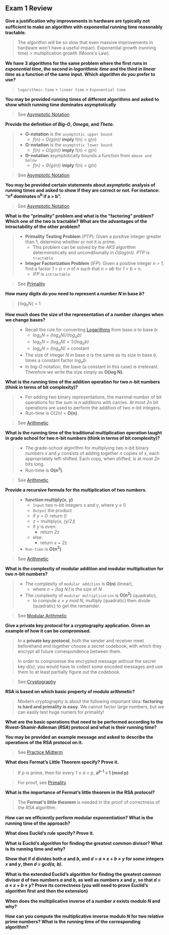 ## Exam 1 Review

__Give a justiﬁcation why improvements in hardware are typically not sufﬁcient to make an algorithm with exponential running time reasonably tractable.__
> The algorithm will be so slow that even massive improvements in hardware won't have a useful impact. Exponential growth (running time) > multiplication growth (Moore's Law).

__We have 3 algorithms for the same problem where the ﬁrst runs in _exponential time_, the second in _logarithmic time_ and the third in _linear time_ as a function of the same input. Which algorithm do you prefer to use?__
> `logarithmic time` &gt; `linear time` &gt; `Exponential time`

__You may be provided running times of different algorithms and asked to show which running time dominates asymptotically__
> See [Asymptotic Notation](laws.md#asymptotic-notation) 

__Provide the definition of _Big-O_, _Omega_, and _Theta_.__

>	* __O-notation__ is the `asymptotic upper bound`
>		* _f(n) = O(g(n))_ __imply__ f(n) > g(n)
>	* __&Omega;-notation__ is the `asymptotic lower bound`
>		* _f(n) = &Omega;(g(n))_ __imply__ f(n) < g(n)
>	* __&Theta;-notation__ asymptotically bounds a function from `above and below`
>		* _f(n) = &Theta;(g(n))_ __imply__ f(n) = g(n)

> See [Asymptotic Notation](laws.md#asymptotic-notation)

__You may be provided certain statements about asymptotic analysis of running times and asked to show if they are correct or not. For instance: “n<sup>a</sup> dominates n<sup>b</sup> if a > b”.__ 
> See [Asymptotic Notation](laws.md#asymptotic-notation) 

__What is the “primality” problem and what is the “factoring” problem? Which one of the two is tractable? What are the advantages of the intractability of the other problem?__

>	* __Primality Testing Problem__ (_PTP_): Given a positive integer greater than 1, determine whether or not it is prime.
>		* This problem can be solved by the _AKS_ algorithm deterministically and unconditionally in _O(log(n))_. _PTP_ is `tractable`
>	* __Integer Factorization Problem__ (_IFP_): Given a positive integer _n &gt; 1_, find a factor _1 &lt; a &lt; n_ of _n_ such that _n = ab_ for _1 &lt; b &lt; n_.
>		* _IFP_ is `intractable`

> See [Primality](laws.md#primality) 

__How many digits do you need to represent a number _N_ in base _b_?__
> &lfloor;log<sub>b</sub>N&rfloor; &plus; 1

__How much does the size of the representation of a number changes when we change bases?__

>	* Recall the rule for converting [Logarithms](laws.md#Logarithm) from base _a_ to base _b_:
>		* _log<sub>b</sub>N = (log<sub>a</sub>N)/(log<sub>a</sub>b)_
>		* _log<sub>b</sub>N = (log<sub>a</sub>N) &times; 1/(log<sub>a</sub>b)_
>		* _log<sub>b</sub>N = (log<sub>a</sub>N) &times;_ constant
>	* The size of integer _N_ in base _a_ is the same as its size in base _b_, times a constant factor _log<sub>a</sub>b_. 
>	* In big-_O_ notation, the base (a constant in this case) is irrelevant. Therefore we write the size simply as __O(log N)__.


__What is the running time of the addition operation for two _n_-bit numbers (think in terms of bit complexity)?__

>	* For adding two binary representations, the maximal number of bit operations for the sum is _n_ additions with carries. At most _2n_ bit operations are used to perform the addition of two _n_-bit integers.
>	* Run-time is _O(2n)_ = __O(n)__.

> See [Arithmetic](laws.md#arithmetic) 

__What is the running time of the traditional multiplication operation taught in grade school for two _n_-bit numbers (think in terms of bit complexity)?__

>	* The grade-school algorithm for multiplying two _n_-bit binary numbers _x_ and _y_ consists of adding together _n_ copies of _x_, each appropriately left-shifted. Each copy, when shifted, is at most _2n_ bits long.
>	* Run-time is __O(n<sup>2</sup>)__.

> See [Arithmetic](laws.md#arithmetic) 

__Provide a recursive formula for the multiplication of two numbers.__

>	* __function multiply(x, y)__
>		* `Input` two n-bit integers x and y, where y &ge; 0
>		* `Output` the product
>		* if _y = 0_: return _0_
>		* _z =_ multiply(_x, &lfloor;y/2&rfloor;_)
>		* if _y_ is even:
>			* return _2z_
>		* else:
>			* return _x &plus; 2z_
>	* `Run-time` is __O(n<sup>2</sup>)__


> See [Arithmetic](laws.md#arithmetic) 

__What is the complexity of modular addition and modular multiplication for two _n_-bit numbers?__

>	* The complexity of `modular addition` is __O(n)__ (linear),
>		* where _n = &lceil;log N&rceil;_ is the size of _N_
>	* The complexity of `modular multiplication` is __O(n<sup>2</sup>)__ (quadratic),
>		* to compute _x &times; y mod N_, multiply (quadratic) then divide (quadratic) to get the remainder.

> See [Modular Arithmetic](laws.md#modular-arithmetic) 

__Give a private key protocol for a cryptography application. Given an example of how it can be compromised.__
> In a __private key protocol__, both the sender and receiver meet beforehand and together choose a secret codebook, with which they encrypt all future correspondence between them. 

> In order to compromise the encrypted message without the secret key _d(x)_, you would have to collect some encoded messages and use them to at least partially figure out the codebook.

> See [Cryptography](laws.md#cryptography) 

__RSA is based on which basic property of modulo arithmetic?__
> Modern cryptography is about the following important idea: __factoring is hard and primality is easy__. We cannot factor large numbers, but we can easily test huge numers for primality!

__What are the basic operations that need to be performed according to the Rivest-Shamir-Adleman (_RSA_) protocol and what is their running time?__

__You may be provided an example message and asked to describe the operations of the RSA protocol on it.__
> See [Practice Midterm](exam_one_sample.md)

__What does Fermat’s Little Theorem specify? Prove it.__ 
 
> If _p_ is prime, then for every _1 &le; a &lt; p_, __a<sup>p-1</sup> &equiv; 1 (mod p)__


> For proof, see [Primality](laws.md#primality)

__What is the importance of Fermat’s little theorem in the RSA protocol?__
> The __Fermat's little theorem__ is needed in the proof of correctness of the _RSA_ algorithm. 

__How can we efﬁciently perform modular exponentiation? What is the running time of the approach?__

__What does Euclid’s rule specify? Prove it.__

__What is Euclid’s algorithm for ﬁnding the greatest common divisor? What is its running time and why?__

__Show that if _d_ divides both _a_ and _b_, and _d = a &times; x &plus; b &times; y_ for some integers _x_ and _y_, then _d = gcd(a, b)_.__

__What is the extended Euclid’s algorithm for ﬁnding the greatest common divisor d of two numbers _a_ and _b_, as well as numbers _x_ and _y_, so that _d = a &times; x &plus; b &times; y_? Prove its correctness (you will need to prove Euclid’s algorithm ﬁrst and then the extension)__

__When does the multiplicative inverse of a number _x_ exists modulo _N_ and why?__

__How can you compute the multiplicative inverse modulo _N_ for two relative prime numbers? What is the running time of the corresponding algorithm?__
